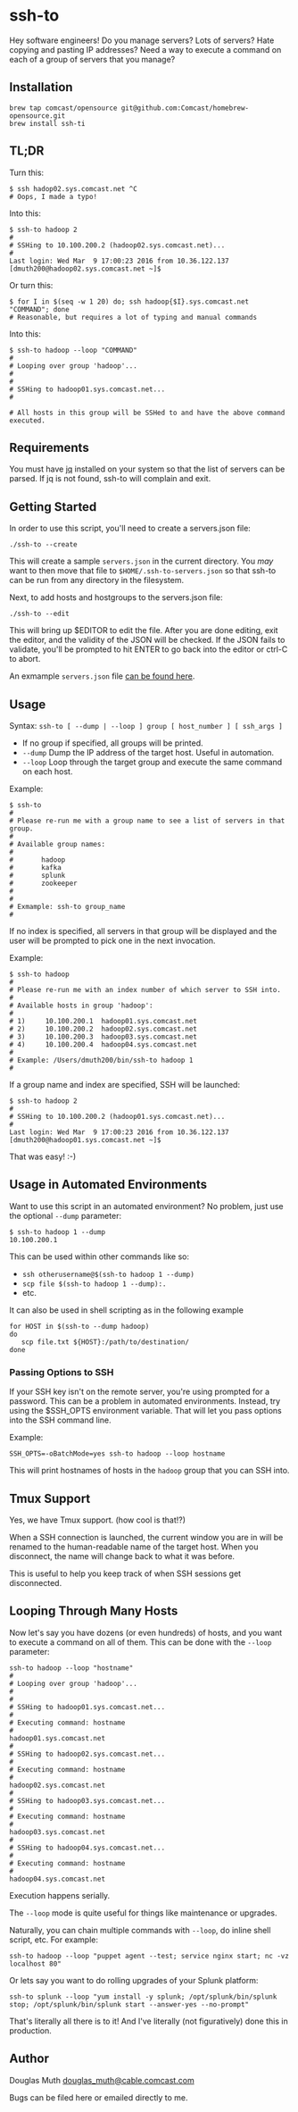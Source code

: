 # ssh-to

Hey software engineers! Do you manage servers?  Lots of servers?  Hate copying and pasting IP addresses?  Need a way to execute a command on each of a group of servers that you manage?


## Installation

```
brew tap comcast/opensource git@github.com:Comcast/homebrew-opensource.git
brew install ssh-ti
```


## TL;DR

Turn this:
```
$ ssh hadop02.sys.comcast.net ^C
# Oops, I made a typo!
```

Into this:
```
$ ssh-to hadoop 2
# 
# SSHing to 10.100.200.2 (hadoop02.sys.comcast.net)...
# 
Last login: Wed Mar  9 17:00:23 2016 from 10.36.122.137
[dmuth200@hadoop02.sys.comcast.net ~]$ 
```

Or turn this:

```
$ for I in $(seq -w 1 20) do; ssh hadoop{$I}.sys.comcast.net "COMMAND"; done
# Reasonable, but requires a lot of typing and manual commands
```

Into this:

```
$ ssh-to hadoop --loop "COMMAND"
# 
# Looping over group 'hadoop'...
# 
# 
# SSHing to hadoop01.sys.comcast.net...
# 

# All hosts in this group will be SSHed to and have the above command executed.
```


## Requirements

You must have <a href="https://stedolan.github.io/jq/">jq</a> installed on your system so that
the list of servers can be parsed.  If jq is not found, ssh-to will complain and exit.


## Getting Started

In order to use this script, you'll need to create a servers.json file:

`./ssh-to --create`

This will create a sample `servers.json` in the current directory.  You *may* want to then move that
file to `$HOME/.ssh-to-servers.json` so that ssh-to can be run from any directory in the filesystem.

Next, to add hosts and hostgroups to the servers.json file:

`./ssh-to --edit`

This will bring up $EDITOR to edit the file.  After you are done editing, exit the editor, and the 
validity of the JSON will be checked.  If the JSON fails to validate, you'll be prompted to hit
ENTER to go back into the editor or ctrl-C to abort.

An exmample `servers.json` file <a href="servers.json.example">can be found here</a>.


## Usage

Syntax: `ssh-to [ --dump | --loop ] group [ host_number ] [ ssh_args ]`

- If no group if specified, all groups will be printed.
- `--dump` Dump the IP address of the target host. Useful in automation.
- `--loop` Loop through the target group and execute the same command on each host.


Example: 
```
$ ssh-to
# 
# Please re-run me with a group name to see a list of servers in that group.
# 
# Available group names:
# 
#       hadoop
#       kafka
#       splunk
#       zookeeper
# 
# 
# Exmample: ssh-to group_name
# 
```


If no index is specified, all servers in that group will be displayed and 
the user will be prompted to pick one in the next invocation.

Example:
```
$ ssh-to hadoop
# 
# Please re-run me with an index number of which server to SSH into.
# 
# Available hosts in group 'hadoop': 
# 
# 1)     10.100.200.1  hadoop01.sys.comcast.net
# 2)     10.100.200.2  hadoop02.sys.comcast.net
# 3)     10.100.200.3  hadoop03.sys.comcast.net
# 4)     10.100.200.4  hadoop04.sys.comcast.net
# 
# Example: /Users/dmuth200/bin/ssh-to hadoop 1
# 
```

If a group name and index are specified, SSH will be launched:
```
$ ssh-to hadoop 2
# 
# SSHing to 10.100.200.2 (hadoop01.sys.comcast.net)...
# 
Last login: Wed Mar  9 17:00:23 2016 from 10.36.122.137
[dmuth200@hadoop01.sys.comcast.net ~]$ 
```

That was easy! :-)


## Usage in Automated Environments

Want to use this script in an automated environment?  No problem, just use the optional `--dump` parameter:

```
$ ssh-to hadoop 1 --dump
10.100.200.1
```

This can be used within other commands like so:
- `ssh otherusername@$(ssh-to hadoop 1 --dump)`
- `scp file $(ssh-to hadoop 1 --dump):.`
- etc.

It can also be used in shell scripting as in the following example
```
for HOST in $(ssh-to --dump hadoop)
do
   scp file.txt ${HOST}:/path/to/destination/
done
```

### Passing Options to SSH

If your SSH key isn't on the remote server, you're using prompted for a password.
This can be a problem in automated environments.  Instead, try using the $SSH_OPTS 
environment variable. That will let you pass options into the SSH command line.

Example:

`SSH_OPTS=-oBatchMode=yes ssh-to hadoop --loop hostname`

This will print hostnames of hosts in the `hadoop` group that you can SSH into.


## Tmux Support

Yes, we have Tmux support. (how cool is that!?)

When a SSH connection is launched, the current window you are in will be renamed to the human-readable
name of the target host.  When you disconnect, the name will change back to what it was before.

This is useful to help you keep track of when SSH sessions get disconnected.


## Looping Through Many Hosts

Now let's say you have dozens (or even hundreds) of hosts, and you want to execute a command on all of them.
This can be done with the `--loop` parameter:

```
ssh-to hadoop --loop "hostname"
# 
# Looping over group 'hadoop'...
# 
# 
# SSHing to hadoop01.sys.comcast.net...
# 
# Executing command: hostname
# 
hadoop01.sys.comcast.net
# 
# SSHing to hadoop02.sys.comcast.net...
# 
# Executing command: hostname
# 
hadoop02.sys.comcast.net
# 
# SSHing to hadoop03.sys.comcast.net...
# 
# Executing command: hostname
# 
hadoop03.sys.comcast.net
# 
# SSHing to hadoop04.sys.comcast.net...
# 
# Executing command: hostname
# 
hadoop04.sys.comcast.net
```

Execution happens serially.

The `--loop` mode is quite useful for things like maintenance or upgrades.

Naturally, you can chain multiple commands with `--loop`, do inline shell script, etc.  For example:

`ssh-to hadoop --loop "puppet agent --test; service nginx start; nc -vz localhost 80"`


Or lets say you want to do rolling upgrades of your Splunk platform:

`ssh-to splunk --loop "yum install -y splunk; /opt/splunk/bin/splunk stop; /opt/splunk/bin/splunk start --answer-yes --no-prompt"`

That's literally all there is to it!  And I've literally (not figuratively) done this in production.


## Author
<a name="author"></a>

Douglas Muth <douglas_muth@cable.comcast.com>

Bugs can be filed here or emailed directly to me.




